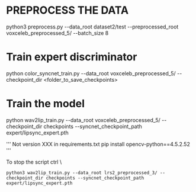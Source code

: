


# PREPROCESS THE DATA
python3 preprocess.py --data_root dataset2/test --preprocessed_root voxceleb_preprocessed_5/ --batch_size 8


# Train expert discriminator
python color_syncnet_train.py --data_root voxceleb_preprocessed_5/ --checkpoint_dir <folder_to_save_checkpoints>


# Train the model
python wav2lip_train.py --data_root voxceleb_preprocessed_5/ --checkpoint_dir checkpoints --syncnet_checkpoint_path expert/lipsync_expert.pth

'''
Not version XXX in requirements.txt
pip install opencv-python==4.5.2.52
'''

To stop the script
ctrl \
```
python3 wav2lip_train.py --data_root lrs2_preprocessed_3/ --checkpoint_dir checkpoints --syncnet_checkpoint_path expert/lipsync_expert.pth
```
